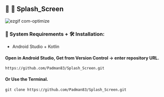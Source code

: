 ## 🤖 📱 Splash_Screen

![ezgif com-optimize](https://user-images.githubusercontent.com/45048950/90911485-a6a7a800-e40b-11ea-9412-ecc6af1a1cd4.gif)

### 🧰 System Requirements + 🛠️ Installation:

* Android Studio + Kotlin

#### Open in Android Studio, Get from Version Control -> enter repository URL.

```
https://github.com/Padman83/Splash_Screen.git
```

#### Or Use the Terminal.

```
git clone https://github.com/Padman83/Splash_Screen.git

